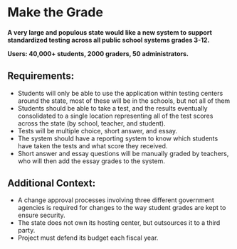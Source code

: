 <h1>Make the Grade
<h4><p>A very large and populous state would like a new system to support standardized testing across all public school systems grades 3-12.

Users: 40,000+ students, 2000 graders, 50 administrators.
<h2>Requirements:</h2>
<ul>  
<li>Students will only be able to use the application within testing centers around the state, most of these will be in the schools, but not all of them
<li>Students should be able to take a test, and the results eventually consolidated to a single location representing all of the test scores across the state (by school, teacher, and student).
<li>Tests will be multiple choice, short answer, and essay.
<li>The system should have a reporting system to know which students have taken the tests and what score they received.
<li>Short answer and essay questions will be manually graded by teachers, who will then add the essay grades to the system.
  </ul>
  <h2>Additional Context:</h2>
<ul>  
<li>A change approval processes involving three different government agencies is required for changes to the way student grades are kept to ensure security.
<li>The state does not own its hosting center, but outsources it to a third party.
<li>Project must defend its budget each fiscal year.
